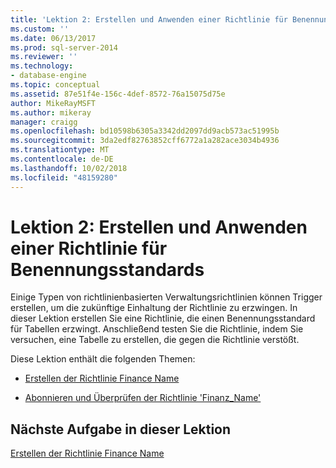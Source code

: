 ```yaml
---
title: 'Lektion 2: Erstellen und Anwenden einer Richtlinie für Benennungsstandards | Microsoft-Dokumentation'
ms.custom: ''
ms.date: 06/13/2017
ms.prod: sql-server-2014
ms.reviewer: ''
ms.technology:
- database-engine
ms.topic: conceptual
ms.assetid: 87e51f4e-156c-4def-8572-76a15075d75e
author: MikeRayMSFT
ms.author: mikeray
manager: craigg
ms.openlocfilehash: bd10598b6305a3342dd2097dd9acb573ac51995b
ms.sourcegitcommit: 3da2edf82763852cff6772a1a282ace3034b4936
ms.translationtype: MT
ms.contentlocale: de-DE
ms.lasthandoff: 10/02/2018
ms.locfileid: "48159280"
---
```

# <a name="lesson-2-create-and-apply-a-naming-standards-policy"></a>Lektion 2: Erstellen und Anwenden einer Richtlinie für Benennungsstandards
  Einige Typen von richtlinienbasierten Verwaltungsrichtlinien können Trigger erstellen, um die zukünftige Einhaltung der Richtlinie zu erzwingen. In dieser Lektion erstellen Sie eine Richtlinie, die einen Benennungsstandard für Tabellen erzwingt. Anschließend testen Sie die Richtlinie, indem Sie versuchen, eine Tabelle zu erstellen, die gegen die Richtlinie verstößt.  
  
 Diese Lektion enthält die folgenden Themen:  
  
-   [Erstellen der Richtlinie Finance Name](lesson-2-1-create-the-finance-name-policy.md)  
  
-   [Abonnieren und Überprüfen der Richtlinie 'Finanz_Name'](lesson-2-2-subscribe-to-and-check-the-finance-name-policy.md)  
  
## <a name="next-task-in-lesson"></a>Nächste Aufgabe in dieser Lektion  
 [Erstellen der Richtlinie Finance Name](lesson-2-1-create-the-finance-name-policy.md)  
  
  

